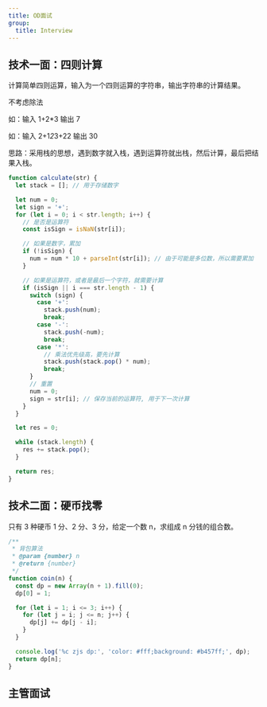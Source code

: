 ```yaml
---
title: OD面试
group:
  title: Interview
---
```


## 技术一面：四则计算

计算简单四则运算，输入为一个四则运算的字符串，输出字符串的计算结果。

不考虑除法

如：输入 1+2\*3 输出 7

如：输入 2+1*2*3+22 输出 30

思路：采用栈的思想，遇到数字就入栈，遇到运算符就出栈，然后计算，最后把结果入栈。

```js
function calculate(str) {
  let stack = []; // 用于存储数字

  let num = 0;
  let sign = '+';
  for (let i = 0; i < str.length; i++) {
    // 是否是运算符
    const isSign = isNaN(str[i]);

    // 如果是数字，累加
    if (!isSign) {
      num = num * 10 + parseInt(str[i]); // 由于可能是多位数，所以需要累加
    }

    // 如果是运算符，或者是最后一个字符，就需要计算
    if (isSign || i === str.length - 1) {
      switch (sign) {
        case '+':
          stack.push(num);
          break;
        case '-':
          stack.push(-num);
          break;
        case '*':
          // 乘法优先级高，要先计算
          stack.push(stack.pop() * num);
          break;
      }
      // 重置
      num = 0;
      sign = str[i]; // 保存当前的运算符, 用于下一次计算
    }
  }

  let res = 0;

  while (stack.length) {
    res += stack.pop();
  }

  return res;
}
```

## 技术二面：硬币找零

只有 3 种硬币 1 分、2 分、3 分，给定一个数 n，求组成 n 分钱的组合数。

```js
/**
 * 背包算法
 * @param {number} n
 * @return {number}
 */
function coin(n) {
  const dp = new Array(n + 1).fill(0);
  dp[0] = 1;

  for (let i = 1; i <= 3; i++) {
    for (let j = i; j <= n; j++) {
      dp[j] += dp[j - i];
    }
  }

  console.log('%c zjs dp:', 'color: #fff;background: #b457ff;', dp);
  return dp[n];
}
```

## 主管面试
